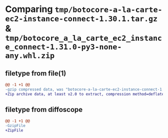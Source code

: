 # Comparing `tmp/botocore-a-la-carte-ec2-instance-connect-1.30.1.tar.gz` & `tmp/botocore_a_la_carte_ec2_instance_connect-1.31.0-py3-none-any.whl.zip`

## filetype from file(1)

```diff
@@ -1 +1 @@
-gzip compressed data, was "botocore-a-la-carte-ec2-instance-connect-1.30.1.tar", last modified: Thu Jul  6 01:45:03 2023, max compression
+Zip archive data, at least v2.0 to extract, compression method=deflate
```

## filetype from diffoscope

```diff
@@ -1 +1 @@
-GzipFile
+ZipFile
```

